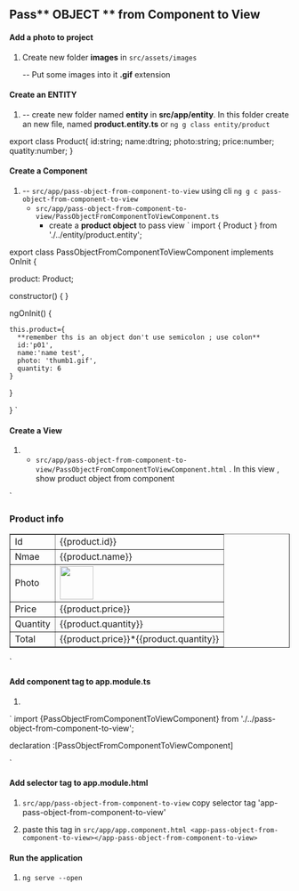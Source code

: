 ## Pass** OBJECT ** from Component to View

#### Add a photo to project

1. Create new folder **images** in `src/assets/images`

      -- Put some images into it **.gif** extension

#### Create an **ENTITY**

  1.  -- create new folder named **entity** in **src/app/entity**. In this folder create an new file, named **product.entity.ts** or `ng g class entity/product`

  export class Product{
    id:string;
    name:dtring;
    photo:string;
    price:number;
    quatity:number;
  }

#### Create a Component

1. -- `src/app/pass-object-from-component-to-view` using cli `ng g c pass-object-from-component-to-view`
    - `src/app/pass-object-from-component-to-view/PassObjectFromComponentToViewComponent.ts` 
        - create a **product object** to pass view
  `
  import { Product } from './../entity/product.entity';

  export class PassObjectFromComponentToViewComponent implements OnInit {

  product: Product;

  constructor() { }

  ngOnInit() {

    this.product={
      **remember ths is an object don't use semicolon ; use colon**
      id:'p01',
      name:'name test',
      photo: 'thumb1.gif',
      quantity: 6
    }
  }

}
 `
#### Create a View

1. - `src/app/pass-object-from-component-to-view/PassObjectFromComponentToViewComponent.html` . In this view , show product object from component
  
`
<h3> Product info</h3>

<table border="1">
  <tr>
    <td>Id</td>
    <td>{{product.id}}</td>
    </tr>
  <tr>
    <td>Nmae</td>
    <td>{{product.name}}</td>
    </tr> 
  <tr>
    <td>Photo</td>
    <td><img src="assets/images/{{product.photo}}" width="60"></td>
    </tr>

  <tr>
    <td>Price</td>
    <td>{{product.price}}</td>
    </tr>  
  <tr>
    <td>Quantity</td>
    <td>{{product.quantity}}</td>
    </tr>
  <tr>
    <td>Total</td>
    <td>{{product.price}}*{{product.quantity}}</td>
    </tr>
</table>
`

#### Add component tag to app.module.ts

1.  
  `
  import {PassObjectFromComponentToViewComponent} from './../pass-object-from-component-to-view';
  
  declaration :[PassObjectFromComponentToViewComponent]

  `
#### Add selector tag to app.module.html

1.  `src/app/pass-object-from-component-to-view` copy selector tag 'app-pass-object-from-component-to-view'
  
2.  paste this tag in `src/app/app.component.html <app-pass-object-from-component-to-view></app-pass-object-from-component-to-view> `
  
#### Run the application

1. `ng serve --open`
